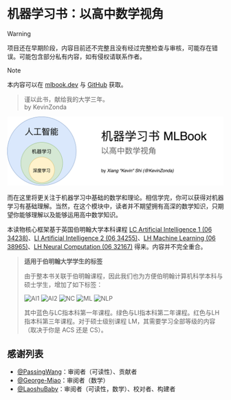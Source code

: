 # 机器学习书：以高中数学视角

> [!WARNING]
> 项目还在早期阶段，内容目前还不完整且没有经过完整检查与审核，可能存在错误。可能包含部分私有内容，如有侵权请联系作者。  

> [!NOTE]
> 本内容可以在 [mlbook.dev](https://mlbook.dev/) 与 [GitHub](https://github.com/KevinZonda/MLBook) 获取。

> 谨以此书，献给我的大学三年。  
> by KevinZonda

![](assets/cover.png)

而在这里将更关注于机器学习中基础的数学和理论。相信学完，你可以获得对机器学习有基础理解。当然，在这个模块中，读者并不期望拥有高深的数学知识，只期望你能够理解以及能够运用高中数学知识。

本读物核心框架基于英国伯明翰大学本科课程 [LC Artificial Intelligence 1 (06 34238)](https://program-and-modules-handbook.bham.ac.uk/webhandbooks/WebHandbooks-control-servlet?Action=getModuleDetailsList&pgSubj=06&pgCrse=34238&searchTerm=002022)、[LI Artificial Intelligence 2 (06 34255)](https://program-and-modules-handbook.bham.ac.uk/webhandbooks/WebHandbooks-control-servlet?Action=getModuleDetailsList&pgSubj=06&pgCrse=34255&searchTerm=002022)、[LH Machine Learning (06 38965)](https://program-and-modules-handbook.bham.ac.uk/webhandbooks/WebHandbooks-control-servlet?Action=getModuleDetailsList&pgSubj=06&pgCrse=38965&searchTerm=002023)、[LH Neural Computation (06 32167)](https://program-and-modules-handbook.bham.ac.uk/webhandbooks/WebHandbooks-control-servlet?Action=getModuleDetailsList&pgSubj=06&pgCrse=32167&searchTerm=002022) 得来。内容并不完全重合。


> **适用于伯明翰大学学生的标签**
> 
> 由于整本书关联于伯明翰课程，因此我们也为方便伯明翰计算机科学本科与硕士学生，增加了如下标签：
>
> ![AI1](https://img.shields.io/badge/LC-Artificial%20Inteligence%201-blue)
> ![AI2](https://img.shields.io/badge/LI-Artificial%20Inteligence%202-green)
> ![NC](https://img.shields.io/badge/LH-Neural%20Compulation-red)
> ![ML](https://img.shields.io/badge/LH-Machine%20Learning-red)
> ![NLP](https://img.shields.io/badge/LH-Natural%20Language%20Processing-red)
>
> 其中蓝色与LC指本科第一年课程。绿色与LI指本科第二年课程。红色与LH指本科第三年课程。对于硕士级别课程 LM，其需要学习全部等级的内容（取决于你是 ACS 还是 CS）。

## 感谢列表

- [@PassingWang](https://github.com/PassingWang)：审阅者（可读性）、贡献者
- [@George-Miao](https://github.com/George-Miao)：审阅者（数学）
- [@LaoshuBaby](https://github.com/LaoshuBaby)：审阅者（可读性，数学）、校对者、构建者
